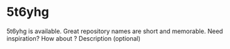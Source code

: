 # 5t6yhg
 5t6yhg is available. Great repository names are short and memorable. Need inspiration? How about   ? Description (optional)
